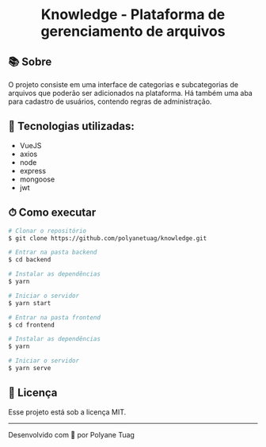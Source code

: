 <h1 align="center">  
  Knowledge - Plataforma de gerenciamento de arquivos
</h1>

## 📚 Sobre

O projeto consiste em uma interface de categorias e subcategorias de arquivos que poderão ser adicionados na plataforma. Há também uma aba para cadastro de usuários, contendo regras de administração.

## 🚀 Tecnologias utilizadas:

- VueJS
- axios
- node
- express
- mongoose
- jwt

## ⏱ Como executar

```bash
# Clonar o repositório
$ git clone https://github.com/polyanetuag/knowledge.git

# Entrar na pasta backend
$ cd backend

# Instalar as dependências
$ yarn 

# Iniciar o servidor
$ yarn start

# Entrar na pasta frontend
$ cd frontend

# Instalar as dependências
$ yarn 

# Iniciar o servidor
$ yarn serve


```

## 📝 Licença

Esse projeto está sob a licença MIT.

---
Desenvolvido com 💜 por Polyane Tuag

